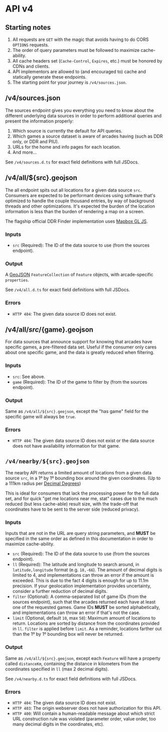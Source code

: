# API v4

## Starting notes
1. All requests are `GET` with the magic that avoids having to do CORS `OPTIONS` requests.
2. The order of query parameters must be followed to maximize cache-ability.
3. All cache headers set (`Cache-Control`, `Expires`, etc.) must be honored by CDNs and clients.
4. API implementors are allowed to (and encouraged to) cache and statically generate these endpoints.
5. The starting point for your journey is `/v4/sources.json`.


## /v4/sources.json
The sources endpoint gives you everything you need to know about the different underlying data sources in order to
perform additional queries and present the information properly:
1. Which source is currently the default for API queries.
2. Which games a source dataset is aware of arcades having (such as DDR only, or DDR and PIU).
3. URLs for the home and info pages for each location.
4. And more...

See `/v4/sources.d.ts` for exact field definitions with full JSDocs.


## /v4/all/${src}.geojson
The all endpoint spits out all locations for a given data source `src`.
Consumers are expected to be performant devices using software that's optimized to handle the couple thousand entries,
by way of background threads and other optimizations.
It's expected the burden of the location information is less than the burden of rendering a map on a screen.

The flagship official DDR Finder implementation uses [Mapbox GL JS](https://docs.mapbox.com/mapbox-gl-js/guides).

### Inputs
- `src` (Required): The ID of the data source to use (from the sources endpoint).

### Output
A [GeoJSON](https://geojson.org/) `FeatureCollection` of `Feature` objects, with arcade-specific `properties`.

See `/v4/all.d.ts` for exact field definitions with full JSDocs.

### Errors
- `HTTP 404`: The given data source ID does not exist.


## /v4/all/${src}/${game}.geojson
For data sources that announce support for knowing that arcades have specific games, a pre-filtered data set.
Useful if the consumer only cares about one specific game, and the data is greatly reduced when filtering.

### Inputs
- `src`: See above.
- `game` (Required): The ID of the game to filter by (from the sources endpoint).

### Output
Same as `/v4/all/${src}.geojson`, except the "has game" field for the specific game will always be `true`.

### Errors
- `HTTP 404`: The given data source ID does not exist or
  the data source does not have availability information for that game.


## `/v4/nearby/${src}.geojson`
The nearby API returns a limited amount of locations from a given data source `src`,
in a 1º by 1º bounding box around the given coordinates.
(Up to a 111km radius per [Decimal Degrees](https://en.wikipedia.org/wiki/Decimal_degrees))

This is ideal for consumers that lack the processing power for the full data set, and for quick
"get me locations near me, stat" cases due to the much reduced (but less cache-able) result size,
with the trade-off that coordinates have to be sent to the server side (reduced privacy).

### Inputs
Inputs that are not in the URL are query string parameters, and **MUST** be specified in the same order
as defined in this documentation in order to maximize cache-ability.
- `src` (Required): The ID of the data source to use (from the sources endpoint).
- `ll` (Required): The latitude and longitude to search around, in `latitude,longitude` format (e.g. `18,-66`).
  The amount of decimal digits is limited to 4, and implementations can throw an error if the amount is exceeded.
  This is due to the fact 4 digits is enough for up to 11.1m precision.
  If your geolocation implementation provides uncertainty, consider a further reduction of decimal digits.
- `filter` (Optional): A comma-separated list of game IDs (from the sources endpoint), such that the arcades returned
  each have at least one of the requested games. Game IDs **MUST** be sorted alphabetically, and implementations can
  throw an error if that's not the case.
- `limit` (Optional, default `10`, max `50`): Maximum amount of locations to return.
  Locations are sorted by distance from the coordinates provided in `ll`. `filter` is applied before `limit`.
  As a reminder, locations farther out than the 1º by 1º bounding box will never be returned.

### Output
Same as `/v4/all/${src}.geojson`, except each `Feature` will have a property called `distanceKm`,
containing the distance in kilometers from the coordinates specified in `ll` (max 2 decimal digits).

See `/v4/nearby.d.ts` for exact field definitions with full JSDocs.

### Errors
- `HTTP 404`: The given data source ID does not exist.
- `HTTP 403`: The origin webserver does not have authorization for this API.
- `HTTP 400`: Will contain a human-readable message about which strict URL construction rule was violated
  (parameter order, value order, too many decimal digits in the coordinates, etc).
